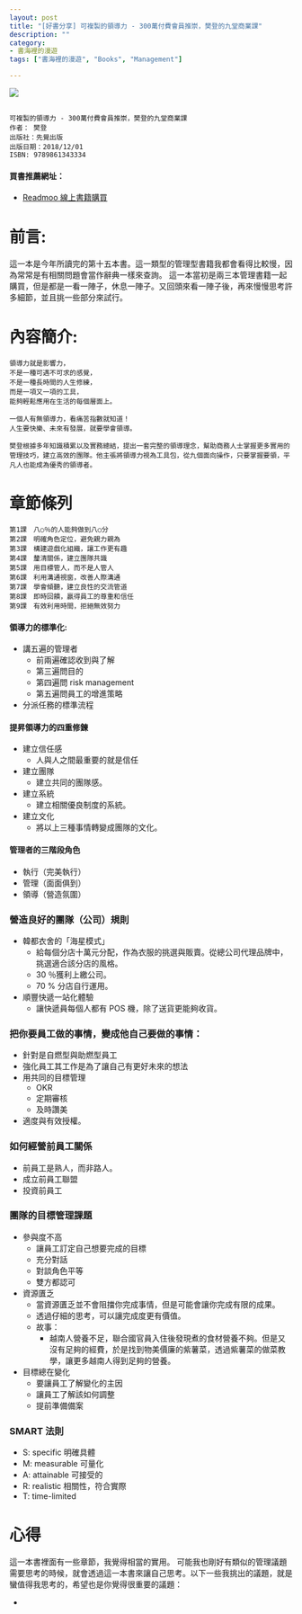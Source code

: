 ```yaml
---
layout: post
title: "[好書分享] 可複製的領導力 - 300萬付費會員推崇，樊登的九堂商業課"
description: ""
category: 
- 書海裡的漫遊
tags: ["書海裡的漫遊", "Books", "Management"]

---
```


<div><a href="http://moo.im/a/6pzDST" title="可複製的領導力"><img src="https://cdn.readmoo.com/cover/cl/7hagjlb_210x315.jpg?v=0"></a></div>



```

可複製的領導力 - 300萬付費會員推崇，樊登的九堂商業課
作者： 樊登  
出版社：先覺出版 
出版日期：2018/12/01 
ISBN: 9789861343334 
```

#### 買書推薦網址：

- [Readmoo 線上書籍購買](http://moo.im/a/6pzDST)

# 前言:

這一本是今年所讀完的第十五本書。這一類型的管理型書籍我都會看得比較慢，因為常常是有相關問題會當作辭典一樣來查詢。 這一本當初是兩三本管理書籍一起購買，但是都是一看一陣子，休息一陣子。又回頭來看一陣子後，再來慢慢思考許多細節，並且挑一些部分來試行。 



# 內容簡介:

```
領導力就是影響力，
不是一種可遇不可求的感覺，
不是一種長時間的人生修練，
而是一項又一項的工具，
能夠輕鬆應用在生活的每個層面上。

一個人有無領導力，看痛苦指數就知道！
人生要快樂、未來有發展，就要學會領導。

樊登根據多年知識積累以及實務總結，提出一套完整的領導理念，幫助商務人士掌握更多實用的管理技巧，建立高效的團隊。他主張將領導力視為工具包，從九個面向操作，只要掌握要領，平凡人也能成為優秀的領導者。
```

# 章節條列	

```
第1課　八○％的人能夠做到八○分
第2課　明確角色定位，避免親力親為
第3課　構建遊戲化組織，讓工作更有趣
第4課　釐清關係，建立團隊共識
第5課　用目標管人，而不是人管人
第6課　利用溝通視窗，改善人際溝通
第7課　學會傾聽，建立良性的交流管道
第8課　即時回饋，贏得員工的尊重和信任
第9課　有效利用時間，拒絕無效努力
```

#### **領導力的標準化:**

- 講五遍的管理者
  - 前兩遍確認收到與了解
  - 第三遍問目的
  - 第四遍問 risk management
  - 第五遍問員工的增進策略
- 分派任務的標準流程



#### 提昇領導力的四重修鍊

- 建立信任感
  - 人與人之間最重要的就是信任
- 建立團隊
  - 建立共同的團隊感。
- 建立系統
  - 建立相關優良制度的系統。
- 建立文化
  - 將以上三種事情轉變成團隊的文化。

#### 管理者的三階段角色

- 執行（完美執行）
- 管理（面面俱到）
- 領導（營造氛圍）

### 營造良好的團隊（公司）規則

- 韓都衣舍的「海星模式」
  - 給每個分店十萬元分配，作為衣服的挑選與販賣。從總公司代理品牌中，挑選適合該分店的風格。
  - 30 ％獲利上繳公司。
  - 70 %  分店自行運用。
- 順豐快遞一站化體驗
  - 讓快遞員每個人都有 POS 機，除了送貨更能夠收貨。

### 把你要員工做的事情，變成他自己要做的事情：

- 針對是自燃型與助燃型員工
- 強化員工其工作是為了讓自己有更好未來的想法
- 用共同的目標管理
  - OKR 
  - 定期審核
  - 及時讚美
- 適度與有效授權。



### 如何經營前員工關係

- 前員工是熟人，而非路人。
- 成立前員工聯盟
- 投資前員工



### 團隊的目標管理課題

- 參與度不高
  - 讓員工訂定自己想要完成的目標
  - 充分對話
  - 對談角色平等
  - 雙方都認可
- 資源匱乏
  - 當資源匱乏並不會阻擋你完成事情，但是可能會讓你完成有限的成果。
  - 透過仔細的思考，可以讓完成度更有價值。
  - 故事：
    - 越南人營養不足，聯合國官員入住後發現煮的食材營養不夠。但是又沒有足夠的經費，於是找到物美價廉的紫薯菜，透過紫薯菜的做菜教學，讓更多越南人得到足夠的營養。
- 目標總在變化
  - 要讓員工了解變化的主因
  - 讓員工了解該如何調整
  - 提前準備備案

### SMART 法則

- S: specific 明確具體
- M: measurable 可量化
- A: attainable 可接受的
- R: realistic 相關性，符合實際
- T: time-limited








# 心得

這一本書裡面有一些章節，我覺得相當的實用。 可能我也剛好有類似的管理議題需要思考的時候，就會透過這一本書來讓自己思考。以下一些我挑出的議題，就是蠻值得我思考的，希望也是你覺得很重要的議題：

- 
